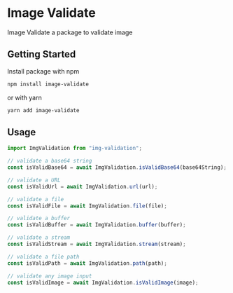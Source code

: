 # Image Validate

Image Validate a package to validate image

## Getting Started

Install package with npm

```bash
npm install image-validate
```

or with yarn

```bash
yarn add image-validate
```

## Usage

```jsx | pure
import ImgValidation from "img-validation";

// validate a base64 string
const isValidBase64 = await ImgValidation.isValidBase64(base64String);

// validate a URL
const isValidUrl = await ImgValidation.url(url);

// validate a file
const isValidFile = await ImgValidation.file(file);

// validate a buffer
const isValidBuffer = await ImgValidation.buffer(buffer);

// validate a stream
const isValidStream = await ImgValidation.stream(stream);

// validate a file path
const isValidPath = await ImgValidation.path(path);

// validate any image input
const isValidImage = await ImgValidation.isValidImage(image);

```
